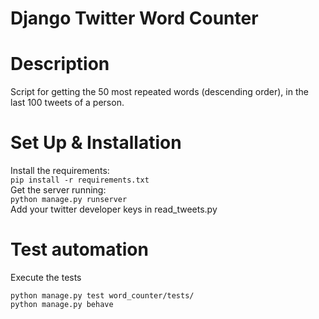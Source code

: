 Django Twitter Word Counter
============



Description
===========

Script for getting the 50 most repeated words (descending order), in the last 100 tweets of a person.

Set Up & Installation
===========
Install the requirements: <br />
`pip install -r requirements.txt` <br />
Get the server running: <br />
`python manage.py runserver` <br />
Add your twitter developer keys in read_tweets.py <br />

Test automation
===========

Execute the tests <br />

`python manage.py test word_counter/tests/` <br />
`python manage.py behave` <br />
